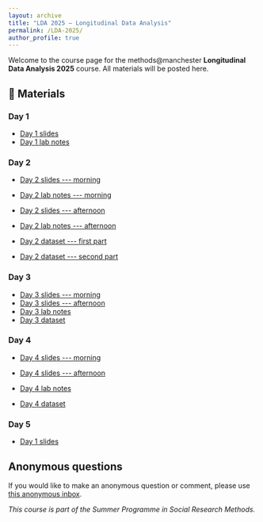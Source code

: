 ```yaml
---
layout: archive
title: "LDA 2025 – Longitudinal Data Analysis"
permalink: /LDA-2025/
author_profile: true
---
```


  
Welcome to the course page for the methods@manchester **Longitudinal Data Analysis 2025** course. All materials will be posted here.

## 📂 Materials

### Day 1

- [Day 1 slides](slides/day1.pdf)
- [Day 1 lab notes](labs/day1.html)

### Day 2

- [Day 2 slides --- morning](slides/day2_morning.pdf)
- [Day 2 lab notes --- morning](labs/day2_morning.html)

- [Day 2 slides --- afternoon](slides/day2_afternoon.pdf)
- [Day 2 lab notes --- afternoon](labs/day2_afternoon.html)

- [Day 2 dataset --- first part](data/read_long.dta)
- [Day 2 dataset --- second part](data/physfunc.dta)

### Day 3

- [Day 3 slides --- morning](slides/day3_morning.pdf)
- [Day 3 slides --- afternoon](slides/day3_afternoon.pdf)
- [Day 3 lab notes](labs/day3_morning.html)
- [Day 3 dataset](data/chicago.RData)

### Day 4
- [Day 4 slides --- morning](slides/day4_morning.pdf)
- [Day 4 slides --- afternoon](slides/day4_afternoon.pdf)

- [Day 4 lab notes](labs/day4.html)
- [Day 4 dataset](data/dinas_golden_dawn.Rdata)

### Day 5

- [Day 1 slides](slides/day5.pdf)

## Anonymous questions

If you would like to make an anonymous question or comment, please use [this anonymous inbox](https://forms.office.com/Pages/ResponsePage.aspx?id=B8tSwU5hu0qBivA1z6kad_V8hUKNxtdOrI0RwFMVDl5UM1lGSVNYUDVFMzFLQUU4NjQ4M082QVA3MS4u).

_This course is part of the Summer Programme in Social Research Methods._
